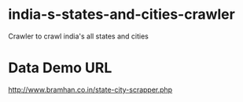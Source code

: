 # india-s-states-and-cities-crawler
Crawler to crawl india's all states and cities 

# Data Demo URL
http://www.bramhan.co.in/state-city-scrapper.php
